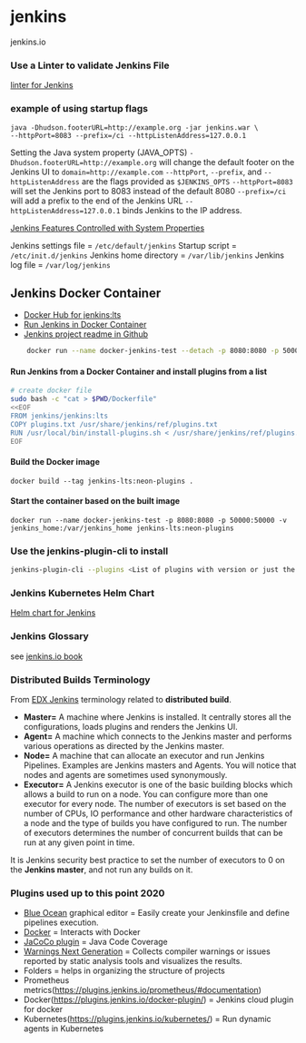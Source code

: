 # jenkins
jenkins.io

### Use a Linter to validate Jenkins File
[linter for Jenkins](https://www.jenkins.io/doc/book/pipeline/development/#linter)

### example of using startup flags
```
java -Dhudson.footerURL=http://example.org -jar jenkins.war \
--httpPort=8083 --prefix=/ci --httpListenAddress=127.0.0.1
```

Setting the Java system property (JAVA_OPTS)
`-Dhudson.footerURL=http://example.org` will change the default footer on the Jenkins UI to `domain=http://example.com`
`--httpPort`, `--prefix`, and `--httpListenAddress` are the flags provided as `$JENKINS_OPTS`
`--httpPort=8083` will set the Jenkins port to 8083 instead of the default 8080
`--prefix=/ci` will add a prefix to the end of the Jenkins URL
`--httpListenAddress=127.0.0.1` binds Jenkins to the IP address.

[Jenkins Features Controlled with System Properties](https://jenkins.io/doc/book/managing/system-properties/)

Jenkins settings file  = `/etc/default/jenkins`
Startup script         = `/etc/init.d/jenkins`
Jenkins home directory = `/var/lib/jenkins`
Jenkins log file       = `/var/log/jenkins`

## Jenkins Docker Container
- [Docker Hub for jenkins:lts](https://hub.docker.com/r/jenkins/jenkins/)
- [Run Jenkins in Docker Container](https://www.jenkins.io/doc/book/installing/#downloading-and-running-jenkins-in-docker)
- [Jenkins project readme in Github](https://github.com/jenkinsci/docker/blob/master/README.md)

``` bash
    docker run --name docker-jenkins-test --detach -p 8080:8080 -p 50000:50000 -v jenkins_home:/var/jenkins_home jenkins/jenkins:lts
```

#### Run Jenkins from a Docker Container and install plugins from a list

```bash
# create docker file
sudo bash -c "cat > $PWD/Dockerfile" 
<<EOF
FROM jenkins/jenkins:lts
COPY plugins.txt /usr/share/jenkins/ref/plugins.txt
RUN /usr/local/bin/install-plugins.sh < /usr/share/jenkins/ref/plugins.txt
EOF
```

#### Build the Docker image
`docker build --tag jenkins-lts:neon-plugins .`

#### Start the container based on the built image
```
docker run --name docker-jenkins-test -p 8080:8080 -p 50000:50000 -v jenkins_home:/var/jenkins_home jenkins-lts:neon-plugins
```

### Use the jenkins-plugin-cli to install
```bash
jenkins-plugin-cli --plugins <List of plugins with version or just the name>
```

### Jenkins Kubernetes Helm Chart
[Helm chart for Jenkins](https://github.com/helm/charts/tree/master/stable/jenkins)

### Jenkins Glossary
see [jenkins.io book](https://www.jenkins.io/doc/book/glossary/)

### Distributed Builds Terminology
From [EDX Jenkins](https://learning.edx.org/course/course-v1:LinuxFoundationX+LFS167x+2T2020/block-v1:LinuxFoundationX+LFS167x+2T2020+type@sequential+block@6074ebbee1a94de5963c3dbe2d021d4c/block-v1:LinuxFoundationX+LFS167x+2T2020+type@vertical+block@99c7f23e787749e4bb1734ee825be29a)
terminology related to **distributed build**.

- **Master=** A machine where Jenkins is installed. It centrally stores all the configurations, loads plugins and renders the Jenkins UI.
- **Agent=** A machine which connects to the Jenkins master and performs various operations as directed by the Jenkins master.
- **Node=** A machine that can allocate an executor and run Jenkins Pipelines. Examples are Jenkins masters and Agents. You will notice that nodes and agents are sometimes used synonymously.
- **Executor=** A Jenkins executor is one of the basic building blocks which allows a build to run on a node. You can configure more than one executor for every node. The number of executors is set based on the number of CPUs, IO performance and other hardware characteristics of a node and the type of builds you have configured to run. The number of executors determines the number of concurrent builds that can be run at any given point in time.

It is Jenkins security best practice to set the number of executors to 0 on the **Jenkins master**, and not run any builds on it.

### Plugins used up to this point 2020
- [Blue Ocean](https://plugins.jenkins.io/blueocean/) graphical editor = Easily create your Jenkinsfile and define pipelines execution.
- [Docker](https://plugins.jenkins.io/docker-plugin/) = Interacts with Docker
- [JaCoCo plugin](https://plugins.jenkins.io/jacoco/) = Java Code Coverage
- [Warnings Next Generation](https://plugins.jenkins.io/warnings-ng/) = Collects compiler warnings or issues reported by static analysis tools and visualizes the results.
- Folders = helps in organizing the structure of projects
- Prometheus metrics(https://plugins.jenkins.io/prometheus/#documentation)
- Docker(https://plugins.jenkins.io/docker-plugin/) = Jenkins cloud plugin for docker
- Kubernetes(https://plugins.jenkins.io/kubernetes/) = Run dynamic agents in Kubernetes